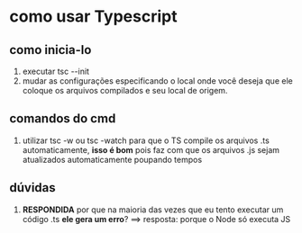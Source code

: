 # como usar Typescript

## como inicia-lo

1. executar tsc --init
2. mudar as configurações especificando o local onde você deseja que ele coloque os arquivos compilados e seu local de origem.

## comandos do cmd

1. utilizar tsc -w ou tsc -watch para que o TS compile os arquivos .ts automaticamente, **isso é bom** pois faz com que os arquivos .js sejam atualizados automaticamente poupando tempos

## dúvidas

1. **RESPONDIDA** por que na maioria das vezes que eu tento executar um código .ts **ele gera um erro**? ==> resposta: porque o Node só executa JS
